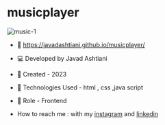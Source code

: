 # musicplayer
![music-1](https://github.com/javadashtiani/musicplayer/assets/134012615/c17a5a42-6c26-455e-8766-e6bcb3ba32c8)
- 🔗 https://javadashtiani.github.io/musicplayer/
- 💻 Developed by Javad Ashtiani
- 📆 Created - 2023
- 🔧 Technologies Used - html , css ,java script
- 🧑‍ Role - Frontend

- How to reach me : with my [instagram](https://www.instagram.com/javadashtiani_web/) and [linkedin](https://www.linkedin.com/in/javadashtiani/)
